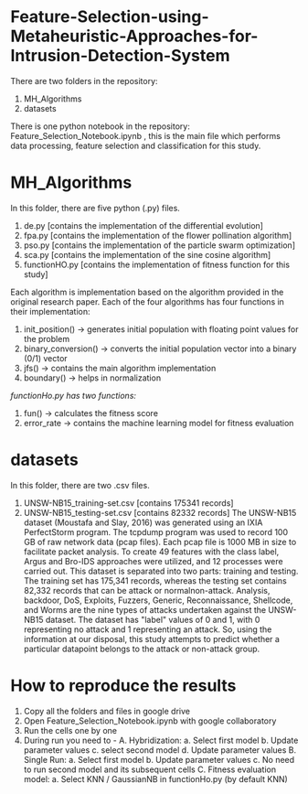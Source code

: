 # Feature-Selection-using-Metaheuristic-Approaches-for-Intrusion-Detection-System

There are two folders in the repository:
1. MH_Algorithms
2. datasets

There is one python notebook in the repository:
Feature_Selection_Notebook.ipynb , this is the main file which performs data processing, feature selection and classification for this study.

# MH_Algorithms
In this folder, there are five python (.py) files.
1. de.py [contains the implementation of the differential evolution]
2. fpa.py [contains the implementation of the flower pollination algorithm]
3. pso.py [contains the implementation of the particle swarm optimization]
4. sca.py [contains the implementation of the sine cosine algorithm]
5. functionHO.py  [contains the implementation of fitness function for this study]

Each algorithm is implementation based on the algorithm provided in the original research paper.
Each of the four algorithms has four functions in their implementation:
1. init_position() -> generates initial population with floating point values for the problem
2. binary_conversion() -> converts the initial population vector into a binary (0/1) vector
3. jfs() -> contains the main algorithm implementation
4. boundary() -> helps in normalization

*functionHo.py has two functions:*
1. fun() -> calculates the fitness score
2. error_rate  -> contains the machine learning model for fitness evaluation

# datasets
In this folder, there are two .csv files.
1. UNSW-NB15_training-set.csv  [contains 175341 records]
2. UNSW-NB15_testing-set.csv   [contains 82332 records]
The UNSW-NB15 dataset (Moustafa and Slay, 2016) was generated using an IXIA PerfectStorm program. The
tcpdump program was used to record 100 GB of raw network data (pcap files). Each pcap file is 1000 MB in size to
facilitate packet analysis. To create 49 features with the class label, Argus and Bro-IDS approaches were utilized, and
12 processes were carried out. This dataset is separated into two parts: training and testing. 
The training set has 175,341 records, whereas the testing set contains 82,332 records that can be attack or normalnon-attack. Analysis, backdoor,
DoS, Exploits, Fuzzers, Generic, Reconnaissance, Shellcode, and Worms are the nine types of attacks undertaken
against the UNSW-NB15 dataset. The dataset has "label" values of 0 and 1, with 0 representing no
attack and 1 representing an attack. So, using the information at our disposal, this study attempts to predict whether a
particular datapoint belongs to the attack or non-attack group.


# How to reproduce the results
1. Copy all the folders and files in google drive
2. Open Feature_Selection_Notebook.ipynb with google collaboratory
3. Run the cells one by one
4. During run you need to - 
    A. Hybridization:
        a. Select first model
		b. Update parameter values
		c. select second model
		d. Update parameter values
	B. Single Run:
	    a. Select first model
		b. Update parameter values
		c. No need to run second model and its subsequent cells
	C. Fitness evaluation model:
	    a. Select KNN / GaussianNB in functionHo.py (by default KNN)
		
